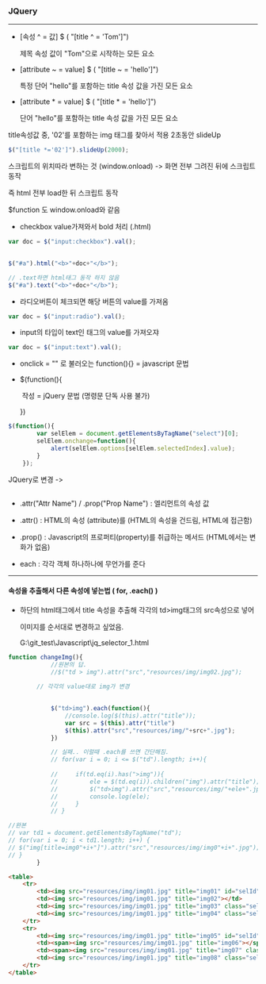 ### JQuery

------



- [속성 ^ = 값] $ ( "[title ^ = 'Tom']")

  제목 속성 값이 "Tom"으로 시작하는 모든 요소

- [attribute ~ = value] $ ( "[title ~ = 'hello']")

  특정 단어 "hello"를 포함하는 title 속성 값을 가진 모든 요소

- [attribute * = value] $ ( "[title * = 'hello']")

  단어 "hello"를 포함하는 title 속성 값을 가진 모든 요소



title속성값 중, '02'를 포함하는 img 태그를 찾아서 적용 2초동안 slideUp

```javascript
$("[title *='02']").slideUp(2000);
```



스크립트의 위치따라 변하는 것 (window.onload) -> 화면 전부 그려진 뒤에 스크립트 동작

즉 html 전부 load한 뒤 스크립트 동작

$function 도 window.onload와 같음



- checkbox value가져와서 bold 처리 (.html)

```javascript
var doc = $("input:checkbox").val();
		

$("#a").html("<b>"+doc+"</b>");

// .text하면 html태그 동작 하지 않음
$("#a").text("<b>"+doc+"</b>");
```



-  라디오버튼이 체크되면 해당 버튼의 value를 가져옴

```javascript
var doc = $("input:radio").val();
```



- input의 타입이 text인 태그의 value를 가져오쟈

```javascript
var doc = $("input:text").val();
```



- onclick = "" 로 불러오는 function(){}	 = 	javascript 문법

- $(function(){

  ​	작성					=   jQuery 문법 (명령문 단독 사용 불가)

  })



```javascript
$(function(){
		var selElem = document.getElementsByTagName("select")[0];
		selElem.onchange=function(){
			alert(selElem.options[selElem.selectedIndex].value);
		}
	});
```

JQuery로 변경 ->

```javascript

```





- .attr("Attr Name") / .prop("Prop Name") : 엘리먼트의 속성 값

- .attr() : HTML의 속성 (attribute)를 (HTML의 속성을 건드림, HTML에 접근함)

- .prop() : Javascript의 프로퍼티(property)를 취급하는 메서드 (HTML에서는 변화가 없음)

- each : 각각 객체 하나하나에 무언가를 준다

  

------



#### 속성을 추출해서 다른 속성에 넣는법 ( for, .each() )

- 하단의 html태그에서 title 속성을 추출해 각각의 td>img태그의 src속성으로 넣어

  이미지를 순서대로 변경하고 싶었음.

  G:\git_test\Javascript\jq_selector_1.html

```javascript
function changeImg(){
            //원본의 답.
            //$("td > img").attr("src","resources/img/img02.jpg");
		
        // 각각의 value대로 img가 변경
            

            $("td>img").each(function(){
                //console.log($(this).attr("title"));
                var src = $(this).attr("title")
                $(this).attr("src","resources/img/"+src+".jpg");
            })

            // 실패.. 이럴때 .each를 쓰면 간단해짐.
            // for(var i = 0; i <= $("td").length; i++){     
                
            //     if(td.eq(i).has(">img")){
            //         ele = $(td.eq(i)).children("img").attr("title");                    
            //         $("td>img").attr("src","resources/img/"+ele+".jpg");
            //         console.log(ele);
            //     }
            // }            

//완본
// var td1 = document.getElementsByTagName("td");
// for(var i = 0; i < td1.length; i++) {
// $("img[title=img0"+i+"]").attr("src","resources/img/img0"+i+".jpg");
// }		
	    }
```

```html
<table>
	<tr>
		<td><img src="resources/img/img01.jpg" title="img01" id="selId"></td>
		<td><img src="resources/img/img01.jpg" title="img02"></td>
		<td><img src="resources/img/img01.jpg" title="img03" class="selClass"></td>
		<td><img src="resources/img/img01.jpg" title="img04" class="selClass"></td>
	</tr>
	<tr>
		<td><img src="resources/img/img01.jpg" title="img05" id="selId"></td>
		<td><span><img src="resources/img/img01.jpg" title="img06"></span></td>
		<td><span><img src="resources/img/img01.jpg" title="img07" class="selClass"></span></td>
		<td><img src="resources/img/img01.jpg" title="img08" class="selClass"></td>
	</tr>
</table>
```

